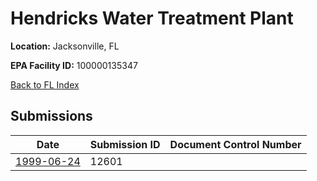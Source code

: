 # Hendricks Water Treatment Plant

**Location:** Jacksonville, FL

**EPA Facility ID:** 100000135347

[Back to FL Index](../../index.md)

## Submissions

| Date | Submission ID | Document Control Number |
|------|--------------|-------------------------|
| [1999-06-24](submissions/12601.md) | 12601 |  |
